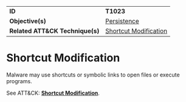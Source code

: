 |||
|---------|------------------------|
|**ID**|**T1023**|
|**Objective(s)**| [Persistence](https://github.com/MBCProject/mbc-markdown/tree/master/persistence)|
|**Related ATT&CK Technique(s)**|[Shortcut Modification](https://attack.mitre.org/techniques/T1023/)|


Shortcut Modification
=====================
Malware may use shortcuts or symbolic links to open files or execute programs. 

See ATT&CK: [**Shortcut Modification**](https://attack.mitre.org/techniques/T1023/). 